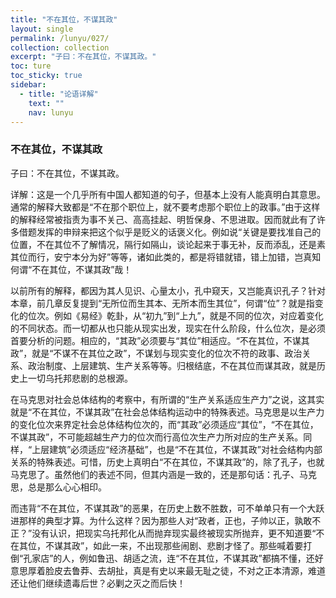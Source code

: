 ```yaml
---
title: "不在其位，不谋其政"
layout: single
permalink: /lunyu/027/
collection: collection
excerpt: "子曰：不在其位，不谋其政。"
toc: ture
toc_sticky: true
sidebar:
  - title: "论语详解"
    text: ""
    nav: lunyu
---
```


### 不在其位，不谋其政

子曰：不在其位，不谋其政。

详解：这是一个几乎所有中国人都知道的句子，但基本上没有人能真明白其意思。通常的解释大致都是“不在那个职位上，就不要考虑那个职位上的政事。”由于这样的解释经常被指责为事不关己、高高挂起、明哲保身、不思进取。因而就此有了许多借题发挥的申辩来把这个似乎是贬义的话褒义化。例如说“关键是要找准自己的位置，不在其位不了解情况，隔行如隔山，谈论起来于事无补，反而添乱，还是素其位而行，安宁本分为好”等等，诸如此类的，都是将错就错，错上加错，岂真知何谓“不在其位，不谋其政”哉！

以前所有的解释，都因为其人见识、心量太小，孔中窥天，又岂能真识孔子？针对本章，前几章反复提到“无所位而生其本、无所本而生其位”，何谓“位”？就是指变化的位次。例如《易经》乾卦，从“初九”到“上九”，就是不同的位次，对应着变化的不同状态。而一切都从也只能从现实出发，现实在什么阶段，什么位次，是必须首要分析的问题。相应的，“其政”必须要与“其位”相适应。“不在其位，不谋其政”，就是“不谋不在其位之政”，不谋划与现实变化的位次不符的政事、政治关系、政治制度、上层建筑、生产关系等等。归根结底，不在其位而谋其政，就是历史上一切乌托邦悲剧的总根源。

在马克思对社会总体结构的考察中，有所谓的“生产关系适应生产力”之说，这其实就是“不在其位，不谋其政”在社会总体结构运动中的特殊表述。马克思是以生产力的变化位次来界定社会总体结构位次的，而“其政”必须适应“其位”，“不在其位，不谋其政”，不可能超越生产力的位次而行高位次生产力所对应的生产关系。同样，“上层建筑”必须适应“经济基础”，也是“不在其位，不谋其政”对社会结构内部关系的特殊表述。可惜，历史上真明白“不在其位，不谋其政”的，除了孔子，也就马克思了。虽然他们的表述不同，但其内涵是一致的，还是那句话：孔子、马克思，总是那么心心相印。

而违背“不在其位，不谋其政”的恶果，在历史上数不胜数，可不单单只有一个大跃进那样的典型才算。为什么这样？因为那些人对“政者，正也，子帅以正，孰敢不正？”没有认识，把现实乌托邦化从而抛弃现实最终被现实所抛弃，更不知道要“不在其位，不谋其政”，如此一来，不出现那些闹剧、悲剧才怪了。那些喊着要打倒“孔家店”的人，例如鲁迅、胡适之流，连“不在其位，不谋其政”都搞不懂，还好意思厚着脸皮去鲁莽、去胡扯，真是有史以来最无耻之徒，不对之正本清源，难道还让他们继续遗毒后世？必剿之灭之而后快！